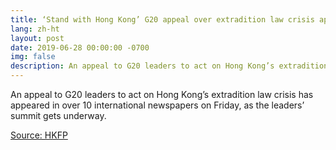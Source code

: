 ```yaml
---
title: ‘Stand with Hong Kong’ G20 appeal over extradition law crisis appears in over 10 int’l newspapers
lang: zh-ht
layout: post
date: 2019-06-28 00:00:00 -0700
img: false
description: An appeal to G20 leaders to act on Hong Kong’s extradition law crisis has appeared in over 10 international newspapers on Friday, as the leaders’ summit gets underway.
---
```


An appeal to G20 leaders to act on Hong Kong’s extradition law crisis has appeared in over 10 international newspapers on Friday, as the leaders’ summit gets underway.

[Source: HKFP](https://www.hongkongfp.com/2019/06/28/stand-hong-kong-g20-appeal-extradition-law-crisis-appears-10-intl-newspapers/)
